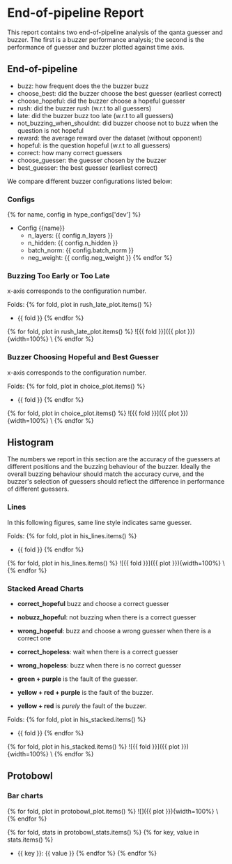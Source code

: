 # End-of-pipeline Report

This report contains two end-of-pipeline analysis of the qanta guesser and
buzzer. The first is a buzzer performance analysis; the second is the
performance of guesser and buzzer plotted against time axis.

## End-of-pipeline

- buzz: how frequent does the the buzzer buzz
- choose_best: did the buzzer choose the best guesser (earliest correct)
- choose_hopeful: did the buzzer choose a hopeful guesser
- rush: did the buzzer rush (w.r.t to all guessers)
- late: did the buzzer buzz too late (w.r.t to all guessers)
- not_buzzing_when_shouldnt: did buzzer choose not to buzz when the question is not hopeful
- reward: the average reward over the dataset (without opponent)
- hopeful: is the question hopeful (w.r.t to all guessers)
- correct: how many correct guessers
- choose_guesser: the guesser chosen by the buzzer
- best_guesser: the best guesser (earliest correct)

We compare different buzzer configurations listed below:

### Configs

{% for name, config in hype_configs['dev'] %}
- Config {{name}}
    - n_layers: {{ config.n_layers }}
    - n_hidden: {{ config.n_hidden }}
    - batch_norm: {{ config.batch_norm }}
    - neg_weight: {{ config.neg_weight }}
{% endfor %}

### Buzzing Too Early or Too Late
x-axis corresponds to the configuration number.

Folds:
{% for fold, plot in rush_late_plot.items() %}
- {{ fold }}
{% endfor %}

{% for fold, plot in rush_late_plot.items() %}
![{{ fold }}]({{ plot }}){width=100%}
\ 
{% endfor %}

### Buzzer Choosing Hopeful and Best Guesser
x-axis corresponds to the configuration number.

Folds:
{% for fold, plot in choice_plot.items() %}
- {{ fold }}
{% endfor %}

{% for fold, plot in choice_plot.items() %}
![{{ fold }}]({{ plot }}){width=100%}
\ 
{% endfor %}

## Histogram

The numbers we report in this section are the accuracy of the guessers at
different positions and the buzzing behaviour of the buzzer. Ideally the overall
buzzing behaviour should match the accuracy curve, and the buzzer's selection of
guessers should reflect the difference in performance of different guessers.

### Lines

In this following figures, same line style indicates same guesser.

Folds:
{% for fold, plot in his_lines.items() %}
- {{ fold }}
{% endfor %}

{% for fold, plot in his_lines.items() %}
![{{ fold }}]({{ plot }}){width=100%}
\ 
{% endfor %}

### Stacked Aread Charts

- __correct_hopeful__ buzz and choose a correct guesser
- __nobuzz_hopeful__: not buzzing when there is a correct guesser
- __wrong_hopeful__: buzz and choose a wrong guesser when there is a correct one
- __correct_hopeless__: wait when there is a correct guesser
- __wrong_hopeless__: buzz when there is no correct guesser

- __green + purple__ is the fault of the guesser.
- __yellow + red + purple__ is the fault of the buzzer.
- __yellow + red__ is _purely_ the fault of the buzzer.

Folds:
{% for fold, plot in his_stacked.items() %}
- {{ fold }}
{% endfor %}

{% for fold, plot in his_stacked.items() %}
![{{ fold }}]({{ plot }}){width=100%}
\ 
{% endfor %}

## Protobowl

### Bar charts

{% for fold, plot in protobowl_plot.items() %}
![]({{ plot }}){width=100%}
\ 
{% endfor %}

{% for fold, stats in protobowl_stats.items() %}
{% for key, value in stats.items() %}
- {{ key }}: {{ value }}
{% endfor %}
{% endfor %}
